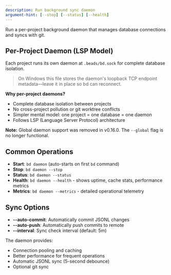 ```yaml
---
description: Run background sync daemon
argument-hint: [--stop] [--status] [--health]
---
```


Run a per-project background daemon that manages database connections and syncs with git.

## Per-Project Daemon (LSP Model)

Each project runs its own daemon at `.beads/bd.sock` for complete database isolation.

> On Windows this file stores the daemon's loopback TCP endpoint metadata—leave it in place so bd can reconnect.

**Why per-project daemons?**
- Complete database isolation between projects
- No cross-project pollution or git worktree conflicts
- Simpler mental model: one project = one database = one daemon
- Follows LSP (Language Server Protocol) architecture

**Note:** Global daemon support was removed in v0.16.0. The `--global` flag is no longer functional.

## Common Operations

- **Start**: `bd daemon` (auto-starts on first `bd` command)
- **Stop**: `bd daemon --stop`
- **Status**: `bd daemon --status`
- **Health**: `bd daemon --health` - shows uptime, cache stats, performance metrics
- **Metrics**: `bd daemon --metrics` - detailed operational telemetry

## Sync Options

- **--auto-commit**: Automatically commit JSONL changes
- **--auto-push**: Automatically push commits to remote
- **--interval**: Sync check interval (default: 5m)

The daemon provides:
- Connection pooling and caching
- Better performance for frequent operations
- Automatic JSONL sync (5-second debounce)
- Optional git sync
